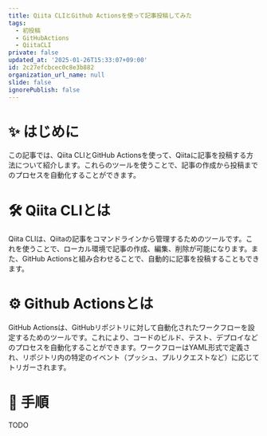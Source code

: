 ```yaml
---
title: Qiita CLIとGithub Actionsを使って記事投稿してみた
tags:
  - 初投稿
  - GitHubActions
  - QiitaCLI
private: false
updated_at: '2025-01-26T15:33:07+09:00'
id: 2c27efcbcec0c8e3b882
organization_url_name: null
slide: false
ignorePublish: false
---
```

# ✨ はじめに
この記事では、Qiita CLIとGitHub Actionsを使って、Qiitaに記事を投稿する方法について紹介します。これらのツールを使うことで、記事の作成から投稿までのプロセスを自動化することができます。

# 🛠️ Qiita CLIとは
Qiita CLIは、Qiitaの記事をコマンドラインから管理するためのツールです。これを使うことで、ローカル環境で記事の作成、編集、削除が可能になります。また、GitHub Actionsと組み合わせることで、自動的に記事を投稿することもできます。

# ⚙️ Github Actionsとは
GitHub Actionsは、GitHubリポジトリに対して自動化されたワークフローを設定するためのツールです。これにより、コードのビルド、テスト、デプロイなどのプロセスを自動化することができます。ワークフローはYAML形式で定義され、リポジトリ内の特定のイベント（プッシュ、プルリクエストなど）に応じてトリガーされます。

# 📝 手順
TODO
